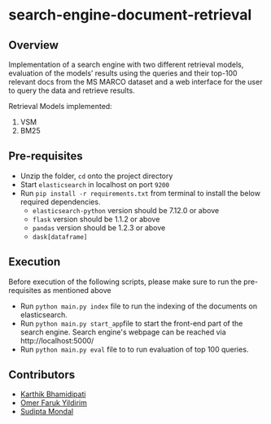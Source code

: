 # search-engine-document-retrieval

## Overview

Implementation of a search engine with two different retrieval models, evaluation of the models’ results using the queries and their top-100 relevant docs from the MS MARCO dataset and a web interface for the user to query the data and retrieve results.

Retrieval Models implemented:

1. VSM
2. BM25

## Pre-requisites

- Unzip the folder, `cd` onto the project directory
- Start `elasticsearch` in localhost on port `9200`
- Run ```pip install -r requirements.txt``` from terminal to install the below required dependencies.
   * `elasticsearch-python` version should be 7.12.0 or above
   * `flask` version should be 1.1.2 or above
   * `pandas` version should be 1.2.3 or above
   * `dask[dataframe]`

## Execution

Before execution of the following scripts, please make sure to run the pre-requisites as mentioned above
* Run ```python main.py index``` file to run the indexing of the documents on elasticsearch.
* Run ```python main.py start_app```file to start the front-end part of the search engine. Search engine's webpage can be reached via http://localhost:5000/
* Run ```python main.py eval``` file to to run evaluation of top 100 queries.

## Contributors

- [Karthik Bhamidipati](https://github.com/vamshikarthik)
- [Omer Faruk Yildirim](https://github.com/farukyld)
- [Sudipta Mondal](https://github.com/sudiptamondal1802)
